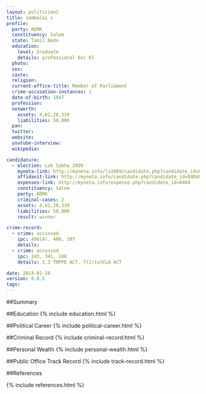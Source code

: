 ```yaml
---
layout: politician2
title: semmalai s
profile: 
  party: ADMK
  constituency: Salem
  state: Tamil Nadu
  education: 
    level: Graduate
    details: professional bsc bl
  photo: 
  sex: 
  caste: 
  religion: 
  current-office-title: Member of Parliament
  crime-accusation-instances: 2
  date-of-birth: 1947
  profession: 
  networth: 
    assets: 4,62,20,339
    liabilities: 59,000
  pan: 
  twitter: 
  website: 
  youtube-interview: 
  wikipedia: 

candidature: 
  - election: Lok Sabha 2009
    myneta-link: http://myneta.info/ls2009/candidate.php?candidate_id=8404
    affidavit-link: http://myneta.info/candidate.php?candidate_id=8404&scan=original
    expenses-link: http://myneta.info/expense.php?candidate_id=8404
    constituency: Salem 
    party: ADMK
    criminal-cases: 2
    assets: 4,62,20,339
    liabilities: 59,000
    result: winner 

crime-record: 
  - crime: accussed
    ipc: 498(A), 406, 307
    details:  
  - crime: accussed
    ipc: 143, 341, 188
    details: 2,3 TNPPD ACT, 7(1)(a)CLA ACT 

date: 2014-01-28
version: 0.0.5
tags: 
---
```

##Summary


##Education
{% include education.html %}


##Political Career
{% include political-career.html %}


##Criminal Record
{% include criminal-record.html %}


##Personal Wealth
{% include personal-wealth.html %}


##Public Office Track Record
{% include track-record.html %}


##References


{% include references.html %}